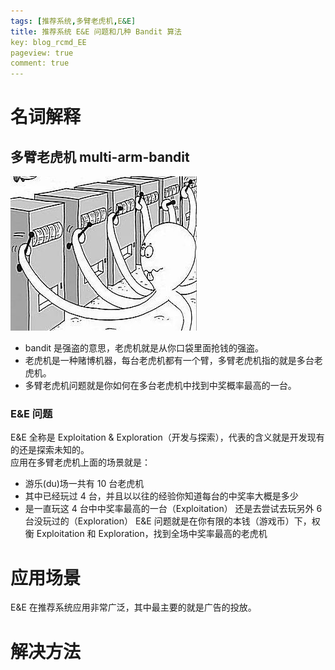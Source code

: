 ```yaml
---
tags: [推荐系统,多臂老虎机,E&E]
title: 推荐系统 E&E 问题和几种 Bandit 算法
key: blog_rcmd_EE
pageview: true
comment: true
---
```


# 名词解释
## 多臂老虎机 multi-arm-bandit
![avatar](https://github.com/logosty/logosty.github.io/blob/master/assets/images/Screenshot/multi-arm-bandit.jpg?raw=true)  
+ bandit 是强盗的意思，老虎机就是从你口袋里面抢钱的强盗。
+ 老虎机是一种赌博机器，每台老虎机都有一个臂，多臂老虎机指的就是多台老虎机。  
+ 多臂老虎机问题就是你如何在多台老虎机中找到中奖概率最高的一台。  
### E&E 问题
E&E 全称是 Exploitation & Exploration（开发与探索），代表的含义就是开发现有的还是探索未知的。  
应用在多臂老虎机上面的场景就是：
+ 游乐(du)场一共有 10 台老虎机
+ 其中已经玩过 4 台，并且以以往的经验你知道每台的中奖率大概是多少
+ 是一直玩这 4 台中中奖率最高的一台（Exploitation） 还是去尝试去玩另外 6 台没玩过的（Exploration）
E&E 问题就是在你有限的本钱（游戏币）下，权衡 Exploitation 和 Exploration，找到全场中奖率最高的老虎机


# 应用场景
E&E 在推荐系统应用非常广泛，其中最主要的就是广告的投放。

# 解决方法
## 




